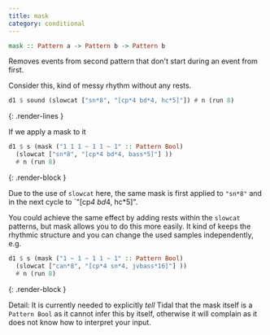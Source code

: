 ```yaml
---
title: mask
category: conditional
---
```


~~~haskell
mask :: Pattern a -> Pattern b -> Pattern b
~~~

Removes events from second pattern that don't start during an event from first.

Consider this, kind of messy rhythm without any rests.

~~~haskell
d1 $ sound (slowcat ["sn*8", "[cp*4 bd*4, hc*5]"]) # n (run 8)
~~~
{: .render-lines }

If we apply a mask to it

~~~haskell
d1 $ s (mask ("1 1 1 ~ 1 1 ~ 1" :: Pattern Bool)
  (slowcat ["sn*8", "[cp*4 bd*4, bass*5]"] ))
  # n (run 8) 
~~~
{: .render-block }

Due to the use of `slowcat` here, the same mask is first applied to `"sn*8"` and in the next cycle to `"[cp*4 bd*4, hc*5]".

You could achieve the same effect by adding rests within the `slowcat` patterns, but mask allows you to do this more easily. It kind of keeps the rhythmic structure and you can change the used samples independently, e.g.

~~~haskell
d1 $ s (mask ("1 ~ 1 ~ 1 1 ~ 1" :: Pattern Bool)
  (slowcat ["can*8", "[cp*4 sn*4, jvbass*16]"] ))
  # n (run 8) 
~~~
{: .render-block }

Detail: It is currently needed to explicitly _tell_ Tidal that the mask itself is a `Pattern Bool` as it cannot infer this by itself, otherwise it will complain as it does not know how to interpret your input.



